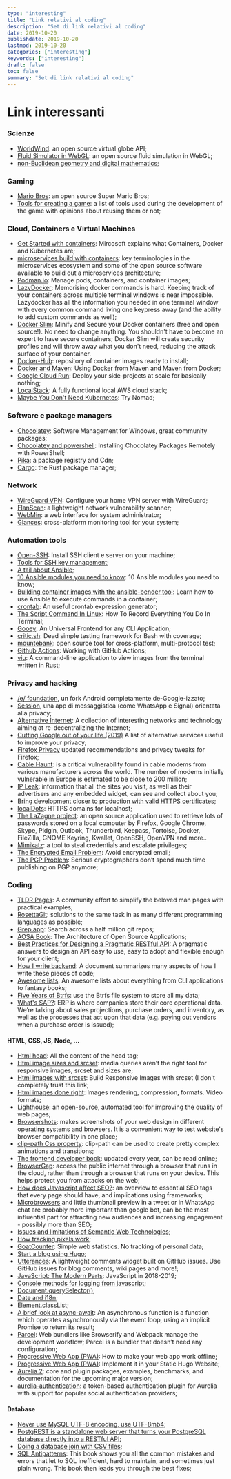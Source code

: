 ```yaml
---
type: "interesting"
title: "Link relativi al coding"
description: "Set di link relativi al coding"
date: 2019-10-20
publishdate: 2019-10-20
lastmod: 2019-10-20
categories: ["interesting"]
keywords: ["interesting"]
draft: false
toc: false
summary: "Set di link relativi al coding"
---
```


<h1>Link interessanti</h1>

<h3>Scienze</h3>
<ul>
  <li>
    <a href="https://worldwind.arc.nasa.gov/">WorldWind</a>: an open source virtual globe API;
  </li>
  <li>
    <a href="https://paveldogreat.github.io/WebGL-Fluid-Simulation/">Fluid Simulator in WebGL</a>: an open source 
    fluid simulation in WebGL;
  </li>
  <li>
    <a href="http://www.malinc.se/">non-Euclidean geometry and digital mathematics</a>;
  </li>
  
</ul>

<h3>Gaming</h3>
<ul>
  <li>
    <a href="https://github.com/nbarkhina/MarioHTML/blob/master/readme.md">Mario Bros</a>: an open source 
    Super Mario Bros;
  </li>
  <li>
    <a href="https://www.codecks.io/blog/2019/creating-a-hit-steam-game-in-html5/">Tools for creating a game</a>: a list of tools used during the development of the game with opinions about reusing them or not;
  </li>
</ul>

<h3>Cloud, Containers e Virtual Machines</h3>
<ul>
  <li>
    <a href="https://cloudblogs.microsoft.com/opensource/2019/07/15/how-to-get-started-containers-docker-kubernetes/">Get Started with containers</a>: Mircosoft explains what Containers, Docker and Kubernetes are;
  </li>
  <li>
    <a href="https://opensource.com/article/19/11/microservices-cheat-sheet">microservices build with containers</a>: key terminologies in the microservices ecosystem and some of the open source software available to build out a microservices architecture;
  </li>
  <li>
    <a href="https://podman.io/">Podman.io</a>: Manage pods, containers, and container images;
  </li>
  <li>
    <a href="https://github.com/jesseduffield/lazydocker">LazyDocker</a>: Memorising docker commands is hard. Keeping track of your containers across multiple terminal windows is near impossible. Lazydocker has all the information you needed in one terminal window with every common command living one keypress away (and the ability to add custom commands as well);
  </li>
  <li>
    <a href="https://github.com/docker-slim/docker-slim">Docker Slim</a>: Minify and Secure your Docker containers (free and open source!). No need to change anything. You shouldn't have to become an expert to have secure containers; Docker Slim will create security profiles and will throw away what you don't need, reducing the attack surface of your container. 
  </li>
  <li>
    <a href="https://www.docker.com/products/docker-hub">Docker-Hub</a>: repository of container images ready to install;
  </li>
  <li>
    <a href="https://codefresh.io/howtos/using-docker-maven-maven-docker/">Docker and Maven</a>: Using Docker from Maven and Maven from Docker;
  </li>
  <li>
    <a href="https://alexolivier.me/posts/deploy-container-stateless-cheap-google-cloud-run-serverless">Google Cloud Run</a>: Deploy your side-projects at scale for basically nothing;
  </li>
  <li>
    <a href="https://github.com/localstack/localstack">LocalStack</a>: A fully functional local AWS cloud stack;
  </li>
  <li>
    <a href="https://endler.dev/2019/maybe-you-dont-need-kubernetes/">Maybe You Don't Need Kubernetes</a>: Try Nomad;
  </li>
</ul>

<h3>Software e package managers</h3>
<ul>
  <li>
    <a href="https://chocolatey.org/docs">Chocolatey</a>: Software Management for Windows, great community packages;
  </li>
  <li>
    <a href="https://blog.ipswitch.com/installing-chocolatey-packages-remotely-with-powershell">Chocolatey and powershell</a>: Installing Chocolatey Packages Remotely with PowerShell;
  </li>
  <li>
    <a href="https://www.pika.dev/registry">Pika</a>: a package registry and Cdn;
  </li>
  <li>
    <a href="https://opensource.com/article/20/3/rust-cargo">Cargo</a>: the Rust package manager;
  </li>
</ul>

<h3>Network</h3>
<ul>
  <li>
    <a href="https://mikkel.hoegh.org/2019/11/01/home-vpn-server-wireguard/">WireGuard VPN</a>: Configure your home VPN server with WireGuard;
  </li>
  <li>
    <a href="https://github.com/cloudflare/flan/blob/master/README.md">FlanScan</a>: a lightweight network vulnerability scanner;
  </li>
  <li>
    <a href="http://www.webmin.com">WebMin</a>: a web interface for system administrator;
  </li>
  <li>
    <a href="https://opensource.com/article/19/11/monitoring-linux-glances">Glances</a>: cross-platform monitoring tool for your system;
  </li>
</ul>

<h3>Automation tools</h3>
<ul>
  <li>
    <a href="https://wiki.debian.org/SSH">Open-SSH</a>: Install SSH client e server on your machine;
  </li>
  <li>
    <a href="https://opensource.com/article/20/2/ssh-tools">Tools for SSH key management</a>;
  </li>
  <li>
    <a href="https://opensource.com/article/19/9/ansible-documentation-kids-laptops">A tail about Ansible</a>;
  </li>
  <li>
    <a href="https://opensource.com/article/19/9/must-know-ansible-modules">10 Ansible modules you need to know</a>: 10 Ansible modules you need to know;
  </li>
  <li>
    <a href="https://opensource.com/article/19/10/building-container-images-ansible">Building container images with the ansible-bender tool</a>: Learn how to use Ansible to execute commands in a container;
  </li>
  <li>
    <a href="https://crontab.guru/">crontab</a>: An useful crontab expression generator;
  </li>
  <li>
    <a href="https://www.ostechnix.com/record-everything-terminal/">The Script Command In Linux</a>: How To Record Everything You Do In Terminal;
  </li>
  <li>
    <a href="https://chriskiehl.com/article/gooey-as-a-universal-frontend">Gooey</a>: An Universal Frontend for any CLI Application;
  </li>
  <li>
    <a href="https://github.com/Checksum/critic.sh">critic.sh</a>: Dead simple testing framework for Bash with coverage;
  </li>
  <li>
    <a href="http://www.mbtest.org/">mountebank</a>: open source tool for cross-platform, multi-protocol test;
  </li>
  <li>
    <a href="https://jeffrafter.com/working-with-github-actions/">Github Actions</a>: Working with GitHub Actions;
  </li>
  <li>
    <a href="https://github.com/atanunq/viu">viu</a>: A command-line application to view images from the terminal written in Rust;
  </li>
</ul>

<h3>Privacy and hacking</h3>
<ul>
  <li>
    <a href="https://e.foundation/?lang=it">/e/ foundation</a>, un fork Android completamente de-Google-izzato;
  </li>
  <li>
    <a href="https://getsession.org/">Session</a>, una app di messaggistica (come WhatsApp e Signal) orientata alla privacy;
  </li>
  <li>
    <a href="https://github.com/redecentralize/alternative-internet">Alternative Internet</a>: A collection of interesting networks and technology aiming at re-decentralizing the Internet;
  </li>
  <li>
    <a href="https://github.com/tycrek/degoogle">Cutting Google out of your life (2019)</a> A list of alternative services useful to improve your privacy;
  </li>
  <li>
    <a href="https://restoreprivacy.com/firefox-privacy/">Firefox Privacy</a> updated recommendations and privacy tweaks for Firefox;
  </li>
  <li>
    <a href="https://cablehaunt.com/">Cable Haunt</a>: is a critical vulnerability found in cable modems from various manufacturers across the world. The number of modems initially vulnerable in Europe is estimated to be close to 200 million;
  </li>
  <li>
    <a href="https://ipleak.net/">IP Leak</a>: information that all the sites you visit, as well as their advertisers and any embedded widget, can see and collect about you;
  </li>
  <li>
    <a href="https://smallstep.com/blog/step-v0-8-6-valid-https-certificates-for-dev-pre-prod/">Bring development closer to production with valid HTTPS certificates;</a>
  </li>
  <li>
    <a href="https://github.com/luisfarzati/localdots">localDots</a>: HTTPS domains for localhost;
  </li>
  <li>
    <a href="https://github.com/AlessandroZ/LaZagne">The LaZagne project</a>: an open source application used to retrieve lots of passwords stored on a local computer by Firefox, Google Chrome, Skype, Pidgin, Outlook, Thunderbird, Keepass, Tortoise, Docker, FileZilla, GNOME Keyring, Kwallet, OpenSSH, OpenVPN and more..
  </li>
  <li>
    <a href="https://www.varonis.com/blog/what-is-mimikatz/">Mimikatz</a>: a tool to steal credentials and escalate privileges;
  </li>
  <li>
    <a href="https://latacora.micro.blog/2020/02/19/stop-using-encrypted.html">The Encrypted Email Problem</a>: Avoid encrypted email;
  </li>
  
  <li>
    <a href="https://latacora.micro.blog/2019/07/16/the-pgp-problem.html">The PGP Problem</a>: Serious cryptographers don’t spend much time publishing on PGP anymore;
  </li>
</ul>

<h3>Coding</h3>
<ul>
  <li>
    <a href="https://tldr.sh/">TLDR Pages</a>: A community effort to simplify the beloved man pages with practical examples;
  </li>
  <li>
    <a href="https://rosettagit.org/">RosettaGit</a>: solutions to the same task in as many different programming languages as possible;
  </li>
  <li>
    <a href="https://grep.app/">Grep.app</a>: Search across a half million git repos;
  </li>
  <li>
    <a href="https://aosabook.org/en/index.html">AOSA Book</a>: The Architecture of Open Source Applications;
  </li>
  <li>
    <a href="https://www.vinaysahni.com/best-practices-for-a-pragmatic-restful-api">Best Practices for Designing a Pragmatic RESTful API</a>: A pragmatic answers to design an API easy to use, easy to adopt and flexible enough for your client;
  </li>
  <li>
    <a href="https://github.com/fpereiro/backendlore">How I write backend</a>: A document summarizes many aspects of how I write these pieces of code;
  </li>
  
  <li>
    <a href="https://github.com/topics/awesome">Awesome lists</a>: An awesome lists about everything from CLI applications to fantasy books;
  </li>
  
  <li>
    <a href="https://markmcb.com/2020/01/07/five-years-of-btrfs/">Five Years of Btrfs</a>: use the Btrfs file system to store all my data;
  </li>
  <li>
    <a href="https://retool.com/blog/erp-for-engineers/">What's SAP?</a>: ERP is where companies store their core operational data. We’re talking about sales projections, purchase orders, and inventory, as well as the processes that act upon that data (e.g. paying out vendors when a purchase order is issued);
  </li>
</ul>

<h4>HTML, CSS, JS, Node, ...</h4>
<ul>
  <li>
    <a href="https://htmlhead.dev/">Html head</a>: All the content of the head tag;
  </li>
  <li>
    <a href="https://ericportis.com/posts/2014/srcset-sizes/">Html image sizes and srcset</a>: media queries aren’t the right tool for responsive images, srcset and sizes are;
  </li>
  <li>
    <a href="https://www.sitepoint.com/how-to-build-responsive-images-with-srcset/">Html images with srcset</a>: Build Responsive Images with srcset (I don't completely trust this link;
  </li>
  <li>
    <a href="https://evilmartians.com/chronicles/images-done-right-web-graphics-good-to-the-last-byte-optimization-techniques">Html images done right</a>: Images rendering, compression, formats. Video formats;
  </li>
  <li>
    <a href="https://developers.google.com/web/tools/lighthouse/">Lighthouse</a>: an open-source, automated tool for improving the quality of web pages;
  </li>
  <li>
    <a href="http://browsershots.org/">Browsershots</a>: makes screenshots of your web design in different operating systems and browsers. It is a convenient way to test website's browser compatibility in one place;
  </li>
  <li>
    <a href="https://css-tricks.com/animating-with-clip-path/">clip-path Css property</a>: clip-path can be used to create pretty complex animations and transitions;
  </li>
  <li>
    <a href="https://frontendmasters.com/books/">The frontend developer book</a>: updated every year, can be read online;
  </li>
  <li>
    <a href="https://github.com/dosycorp/browsergap.ce/blob/master/README.md">BrowserGap</a>: access the public internet through a browser that runs in the cloud, rather than through a browser that runs on your device. This helps protect you from attacks on the web;
  </li>
  <li>
    <a href="https://buttercms.com/blog/javascript-seo-best-practices">How does Javascript affect SEO?</a>: an overview to essential SEO tags that every page should have, and implications using frameworks;
  </li>
  
  <li>
    <a href="https://24ways.org/2019/microbrowsers-are-everywhere/">Microbrowsers</a> and little thumbnail preview in a tweet or in WhatsApp chat are probably more important than google bot, can be the most influential part for attracting new audiences and increasing engagement - possibly more than SEO;
  </li>
  
  <li>
    <a href="http://www.lespetitescases.net/why-I-dont-use-semantic-web-technologies-anymore-even-if-they-still-influence-me">Issues and limitations of Semantic Web Technologies</a>;
  </li>
  
  <li>
    <a href="https://jvns.ca/blog/how-tracking-pixels-work/">How tracking pixels work</a>;
  </li>
  <li>
    <a href="https://www.goatcounter.com/">GoatCounter</a>: Simple web statistics. No tracking of personal data;
  </li>
  <li>
    <a href="https://flaviocopes.com/start-blog-with-hugo/">Start a blog using Hugo</a>;
  </li>
  <li>
    <a href="https://utteranc.es/">Utterances</a>: A lightweight comments widget built on GitHub issues. Use GitHub issues for blog comments, wiki pages and more!;
  </li>
  <li>
    <a href="https://amontalenti.com/2019/08/10/javascript-the-modern-parts">JavaScript: The Modern Parts</a>: JavaScript in 2018-2019;
  </li>
  <li>
    <a href="https://levelup.gitconnected.com/moving-beyond-console-log-8-console-methods-you-should-use-when-debugging-javascript-and-node-25f6ac840ada">Console methods for logging from javascript</a>;
  </li>
  <li>
    <a href="https://developer.mozilla.org/en-US/docs/Web/API/Document/querySelector">Document.querySelector()</a>;
  </li>
  <li>
    <a href="https://time2hack.com/you-dont-need-libraries-for-internationalisation-i18n-of-dates/">Date and i18n</a>;
  </li>
  <li>
    <a href="https://developer.mozilla.org/en-US/docs/Web/API/Element/classList">Element.classList</a>;
  </li>
  <li>
    <a href="https://javascript.christmas/2019/9/">A brief look at async-await</a>: An asynchronous function is a function which operates asynchronously via the event loop, using an implicit Promise to return its result;
  </li>
  <li>
    <a href="https://css-tricks.com/why-parcel-has-become-my-go-to-bundler-for-development/">Parcel</a>: Web bundlers like Browserify and Webpack manage the development workflow; Parcel is a bundler that doesn’t need any configuration;
  </li>
  <li>
    <a href="https://adlrocha.substack.com/p/adlrocha-how-to-make-your-web-app">Progressive Web App (PWA)</a>: How to make your web app work offline;
  </li>
  <li>
    <a href="https://blog.jeremylikness.com/blog/implement-progressive-web-app-hugo/">Progressive Web App (PWA)</a>: Implement it in your Static Hugo Website;
  </li>
  <li>
    <a href="https://github.com/aurelia/aurelia">Aurelia 2</a>: core and plugin packages, examples, benchmarks, and documentation for the upcoming major version;
  </li>
  <li>
    <a href="https://github.com/SpoonX/aurelia-authentication">aurelia-authentication</a>: a token-based authentication plugin for Aurelia with support for popular social authentication providers;
  </li>
</ul>

<h4>Database</h4>
<ul>
  <li>
    <a href="https://medium.com/@adamhooper/in-mysql-never-use-utf8-use-utf8mb4-11761243e434">Never use MySQL UTF-8 encoding, use UTF-8mb4</a>;
  </li>
  
  <li>
    <a href="https://postgrest.org/">PostgREST is a standalone web server that turns your PostgreSQL database directly into a RESTful API</a>;
  </li>
  
  <li>
    <a href="https://www.johndcook.com/blog/2019/12/31/sql-join-csv-files/">Doing a database join with CSV files</a>;
  </li>
  <li>
    <a href="https://pragprog.com/book/bksqla/sql-antipatterns">SQL Antipatterns</a>:  This book shows you all the common mistakes and errors that let to SQL inefficient, hard to maintain, and sometimes just plain wrong. This book then leads you through the best fixes;
  </li>
  
</ul>
